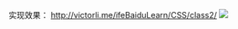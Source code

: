 实现效果：
http://victorli.me/ifeBaiduLearn/CSS/class2/
![](http://owzrnsei2.bkt.clouddn.com//1524567967.png?imageMogr2/thumbnail/!100p)
